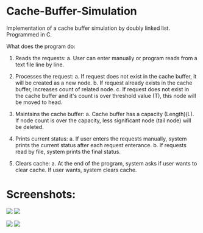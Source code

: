 # Cache-Buffer-Simulation

Implementation of a cache buffer simulation by doubly linked list. Programmed in C.

What does the program do:

  1. Reads the requests:
      a. User can enter manually or program reads from a text file line by line.

  2. Processes the request:
      a. If request does not exist in the cache buffer, it will be created as a new node.
      b. If request already exists in the cache buffer, increases count of related node.
      c. If request does not exist in the cache buffer and it's count is over threshold value (T), this node will be moved to head.    

  3. Maintains the cache buffer:
      a. Cache buffer has a capacity (Length)(L). If node count is over the capacity, less significant node (tail node) will be deleted.
      
  4. Prints current status:
      a. If user enters the requests manually, system prints the current status after each request enterance.
      b. If requests read by file, system prints the final status.
      
  5. Clears cache:
      a. At the end of the program, system asks if user wants to clear cache. If user wants, system clears cache.
      
# Screenshots:
![](https://i.imgur.com/zoNLkjI.png)
![](https://i.imgur.com/pQAzsWA.png)

![](https://i.imgur.com/kYqBRsC.png)
![](https://i.imgur.com/p0KCLxs.png)

